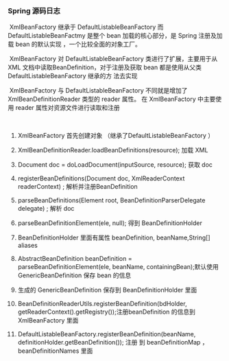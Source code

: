 ### Spring 源码日志

​		XmlBeanFactory 继承于 DefaultListableBeanFactory 而 DefaultListableBeanFactmy 是整个 bean 加载的核心部分，是 Spring 注册及加载 bean 的默认实现 ，一个比较全面的对象工厂。

​		XmlBeanFactory  对 DefaultListableBeanFactory 类进行了扩展，主要用于从 XML 文档中读取BeanDefinition，对于注册及获取 bean 都是使用从父类 DefaultListableBeanFactory 继承的方 法去实现

​		XmlBeanFactory  与 DefaultListableBeanFactory  不同就是增加了 XmlBeanDefinitionReader 类型的 reader 属性。 在 XmlBeanFactory   中主要使用 reader 属性对资源文件进行读取和注册

​		



1. XmlBeanFactory 首先创建对象 （继承了DefaultListableBeanFactory   ）

2. XmlBeanDefinitionReader.loadBeanDefinitions(resource); 加载 XML 

3. Document doc = doLoadDocument(inputSource, resource); 获取 doc

4. registerBeanDefinitions(Document doc, XmlReaderContext readerContext) ; 解析并注册BeanDefinition

5. parseBeanDefinitions(Element root, BeanDefinitionParserDelegate delegate) ; 解析 doc

6. parseBeanDefinitionElement(ele, null);  得到 BeanDefinitionHolder

7. BeanDefinitionHolder 里面有属性 beanDefinition, beanName,String[] aliases

8. AbstractBeanDefinition beanDefinition = parseBeanDefinitionElement(ele, beanName, containingBean);默认使用 GenericBeanDefinition 保存 bean 的信息

9. 生成的  GenericBeanDefinition  保存到 BeanDefinitionHolder  里面

10. BeanDefinitionReaderUtils.registerBeanDefinition(bdHolder, getReaderContext().getRegistry());注册beanDefinition 的信息到 XmlBeanFactory 里面

11. DefaultListableBeanFactory.registerBeanDefinition(beanName, definitionHolder.getBeanDefinition()); 注册 到 beanDefinitionMap ，beanDefinitionNames 里面

    

